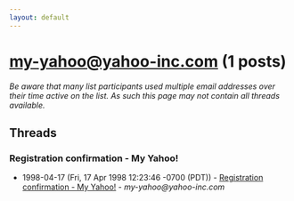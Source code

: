 ```yaml
---
layout: default
---
```


# my-yahoo@yahoo-inc.com (1 posts)

_Be aware that many list participants used multiple email addresses over their time active on the list. As such this page may not contain all threads available._

## Threads

### Registration confirmation - My Yahoo!
+ 1998-04-17 (Fri, 17 Apr 1998 12:23:46 -0700 (PDT)) - [Registration confirmation - My Yahoo!](/archive/1998/04/9809004ec5ba4998f954bcac0b1f2a5d08853689e423b24dd602b49c8076c050) - _my-yahoo@yahoo-inc.com_

